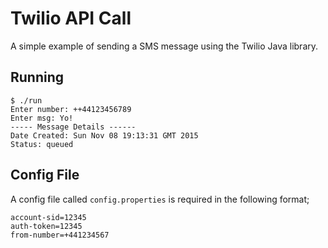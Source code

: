# Twilio API Call

A simple example of sending a SMS message using the Twilio Java library. 

## Running
<pre><code>$ ./run 
Enter number: ++44123456789
Enter msg: Yo!
----- Message Details ------
Date Created: Sun Nov 08 19:13:31 GMT 2015
Status: queued
</pre></code>

## Config File
A config file called `config.properties` is required in the following format;
<pre><code>account-sid=12345
auth-token=12345
from-number=+441234567
</pre></code>

